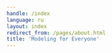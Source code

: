 ```yaml
---
handle: /index
language: ru
layout: index
redirect_from: /pages/about.html
title: 'Modeling for Everyone'
---
```

